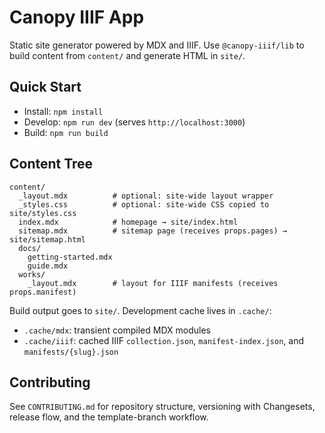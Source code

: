 # Canopy IIIF App

Static site generator powered by MDX and IIIF. Use `@canopy-iiif/lib` to build content from `content/` and generate HTML in `site/`.

## Quick Start
- Install: `npm install`
- Develop: `npm run dev` (serves `http://localhost:3000`)
- Build: `npm run build`

## Content Tree
```
content/
  _layout.mdx          # optional: site-wide layout wrapper
  _styles.css          # optional: site-wide CSS copied to site/styles.css
  index.mdx            # homepage → site/index.html
  sitemap.mdx          # sitemap page (receives props.pages) → site/sitemap.html
  docs/
    getting-started.mdx
    guide.mdx
  works/
    _layout.mdx        # layout for IIIF manifests (receives props.manifest)
```

Build output goes to `site/`. Development cache lives in `.cache/`:
- `.cache/mdx`: transient compiled MDX modules
- `.cache/iiif`: cached IIIF `collection.json`, `manifest-index.json`, and `manifests/{slug}.json`

## Contributing
See `CONTRIBUTING.md` for repository structure, versioning with Changesets, release flow, and the template-branch workflow.

